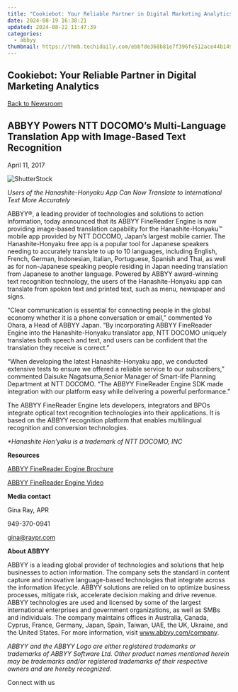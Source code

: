 ```yaml
---
title: "Cookiebot: Your Reliable Partner in Digital Marketing Analytics"
date: 2024-08-19 16:38:21
updated: 2024-08-22 11:47:39
categories:
  - abbyy
thumbnail: https://thmb.techidaily.com/ebbfde368b81e7f396fe512ace44b149bef6fef394a1d6fd8cfa20e2c4a0b6c3.jpg
---
```


## Cookiebot: Your Reliable Partner in Digital Marketing Analytics

[Back to Newsroom](https://tools.techidaily.com/abbyy/products/)

## ABBYY Powers NTT DOCOMO’s Multi-Language Translation App with Image-Based Text Recognition

April 11, 2017

![ShutterStock](https://content.abbyy.com/-/media/project/abbyy/abbyy/branchtemplates/shutterstock_1272462163_1296-x-729.jpg?h=729&iar=0&w=1296)

_Users of the Hanashite-Honyaku App Can Now Translate to International Text More Accurately_

ABBYY®, a leading provider of technologies and solutions to action information, today announced that its ABBYY FineReader Engine is now providing image-based translation capability for the Hanashite-Honyaku™ mobile app provided by NTT DOCOMO, Japan’s largest mobile carrier. The Hanashite-Honyaku free app is a popular tool for Japanese speakers needing to accurately translate to up to 10 languages, including English, French, German, Indonesian, Italian, Portuguese, Spanish and Thai, as well as for non-Japanese speaking people residing in Japan needing translation from Japanese to another language. Powered by ABBYY award-winning text recognition technology, the users of the Hanashite-Honyaku app can translate from spoken text and printed text, such as menu, newspaper and signs.

“Clear communication is essential for connecting people in the global economy whether it is a phone conversation or email,” commented Yo Ohara, a Head of ABBYY Japan. “By incorporating ABBYY FineReader Engine into the Hanashite-Honyaku translator app, NTT DOCOMO uniquely translates both speech and text, and users can be confident that the translation they receive is correct.”

“When developing the latest Hanashite-Honyaku app, we conducted extensive tests to ensure we offered a reliable service to our subscribers,” commented Daisuke Nagatsuma,Senior Manager of Smart-life Planning Department at NTT DOCOMO. “The ABBYY FineReader Engine SDK made integration with our platform easy while delivering a powerful performance.”

The ABBYY FineReader Engine lets developers, integrators and BPOs integrate optical text recognition technologies into their applications. It is based on the ABBYY recognition platform that enables multilingual recognition and conversion technologies.

_\*Hanashite Hon'yaku is a trademark of NTT DOCOMO, INC_

**Resources**

[ABBYY FineReader Engine Brochure](https://www.abbyy.com/media/7292/fr-engine-11-e-a3-online-abbyy-hq.pdf)

[ABBYY FineReader Engine Video](https://tools.techidaily.com/abbyy/products/)

**Media contact**

Gina Ray, APR

949-370-0941

gina@raypr.com

**About ABBYY**

ABBYY is a leading global provider of technologies and solutions that help businesses to action information. The company sets the standard in content capture and innovative language-based technologies that integrate across the information lifecycle. ABBYY solutions are relied on to optimize business processes, mitigate risk, accelerate decision making and drive revenue. ABBYY technologies are used and licensed by some of the largest international enterprises and government organizations, as well as SMBs and individuals. The company maintains offices in Australia, Canada, Cyprus, France, Germany, Japan, Spain, Taiwan, UAE, the UK, Ukraine, and the United States. For more information, visit www.abbyy.com/company.

_ABBYY and the ABBYY Logo are either registered trademarks or trademarks of ABBYY Software Ltd. Other product names mentioned herein may be trademarks and/or registered trademarks of their respective owners and are hereby recognized._

Connect with us

<ins class="adsbygoogle"
     style="display:block"
     data-ad-format="autorelaxed"
     data-ad-client="ca-pub-7571918770474297"
     data-ad-slot="1223367746"></ins>



<ins class="adsbygoogle"
     style="display:block"
     data-ad-client="ca-pub-7571918770474297"
     data-ad-slot="8358498916"
     data-ad-format="auto"
     data-full-width-responsive="true"></ins>
